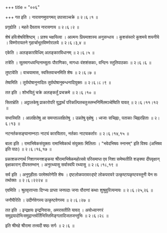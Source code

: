 +++
title = "००६"

+++
गत इति । नारायणमुपागमत् उपासाञ्चक्रे  ॥  २।६।१  ॥   

  

प्रगृह्येति । महते दैवताय नारायणाय  ॥  २।६।२  ॥   

  

शेषं हविःशेषविशिष्टम् । प्राश्य भक्षयित्वा । आत्मनः प्रियमाशास्य अनुसन्धाय । कुशसंस्तरे कुशमये शयनीये । विष्णोरायतने गृहार्चाभूतविष्णोरालये  ॥  २।६।३,४  ॥   

  

एकेति । अलङ्कारविधिम् अलङ्कारविधानम्  ॥  २।६।५  ॥   

  

तत्रेति । सूतमागधवन्दिनाम्सूताः पौराणिकाः, मागधाः वंशशंसकाः, वन्दिनः स्तुतिपाठकाः  ॥  २।६।६  ॥   

  

तुष्टावेति । वाचयामास, स्वस्तिवाचनमिति शेषः  ॥  २।६।७  ॥   

  

तेषामिति । तूर्यघोषानुनादितः तूर्यघोषानुबन्धनादियुक्तः  ॥  २।६।८।९  ॥   

  

तत इति । शोभयितुं चक्रे अलङ्कर्तुं प्रचक्रमे  ॥  २।६।१०  ॥   

  

सिताभ्रेति । अट्टालकेषु प्राकारोपरि युद्धार्थं परिकल्पितचतुःस्तम्भनिर्मितमञ्चेष्विति यावत्  ॥  २।६।११।१२  ॥   

  

सभास्विति । आलक्षितेषु आ समन्ताल्लक्षितेषु । उन्नतेषु वृक्षेषु । ध्वजाः सचिह्नाः, पताकाः चिह्नरहिताः  ॥  २।६।१३  ॥   

  

नटनर्तकसङ्घानाम्नटाः नाट्यं कारयितारः, नर्तकाः नाट्यकर्तारः  ॥  २।६।१४,१५  ॥   

  

बाला इति । रामाभिषेकसंयुक्ताः रामाभिषेकार्थ संयुक्ताः मिलिताः । "भवेदभिषवः स्नानम्" इति विश्वः (अभिषव इति पाठः)  ॥  २।६।१६,१७  ॥   

  

प्रकाशकरणार्थ निशागमनशङ्कया श्रीरामाभिषेकमहोत्सवे परिसमाप्त एव निशा समेष्यतीति शङ्क्या दीपवृक्षान् वृक्षाकारान् दीपस्तम्भान् । अनुरथ्यासु सर्वास्वपि रथ्यासु  ॥  २।६।१८,१९  ॥   

  

सर्व इति । अनुगृहीताः परमेश्वरेणेति शेषः । द्दष्टलोकपरावरःद्दष्टे लोकपरावरे उत्कृष्टापकृष्टवस्तुनी येन सः तथोक्तः  ॥  २।६।२२२४  ॥   

  

एवमिति । श्रुतवृत्तान्ताः दिग्भ्यः प्राप्ता जनपदाः जनाः पौराणां कथाः शुश्रुवुरित्यन्वयः  ॥  २।६।२५,२६  ॥   

  

जनौघैरिति । उदीर्णवेगस्य उत्कृष्टवेगस्य  ॥  २।६।२७  ॥   

  

तत इति । इन्द्रक्षयः इन्द्रनिवासः, अमरावतीति यावत् । अयोध्यानगरं समुद्रयादोभिःसमुद्रान्तर्वर्तिभिस्तिमिङ्गलादिजलजन्तुभिः  ॥  २।६।२८  ॥   

  

इति श्रीमहे श्रीरामा तत्त्वदी षष्ठः सर्गः  ॥  २।६  ॥   

  

  

